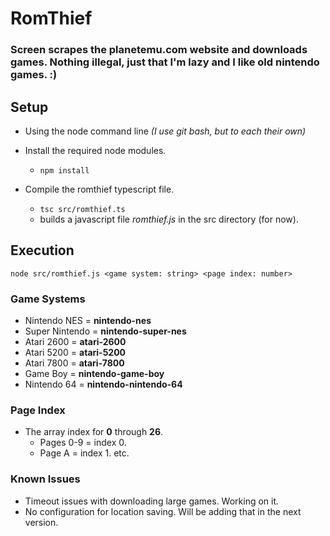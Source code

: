 # RomThief
### Screen scrapes the planetemu.com website and downloads games.  Nothing illegal, just that I'm lazy and I like old nintendo games.  :)

## Setup
* Using the node command line *(I use git bash, but to each their own)*

* Install the required node modules.
   * `npm install`

* Compile the romthief typescript file.
   * `tsc src/romthief.ts`
   * builds a javascript file *romthief.js* in the src directory (for now).

## Execution

`node src/romthief.js <game system: string> <page index: number>`

### Game Systems
* Nintendo NES = **nintendo-nes**
* Super Nintendo = **nintendo-super-nes**
* Atari 2600 = **atari-2600**
* Atari 5200 = **atari-5200**
* Atari 7800 = **atari-7800**
* Game Boy = **nintendo-game-boy**
* Nintendo 64 = **nintendo-nintendo-64**

### Page Index
* The array index for **0** through **26**.
   * Pages 0-9 = index 0.
   * Page A = index 1. etc.

### Known Issues
* Timeout issues with downloading large games.  Working on it.
* No configuration for location saving.  Will be adding that in the next version.
